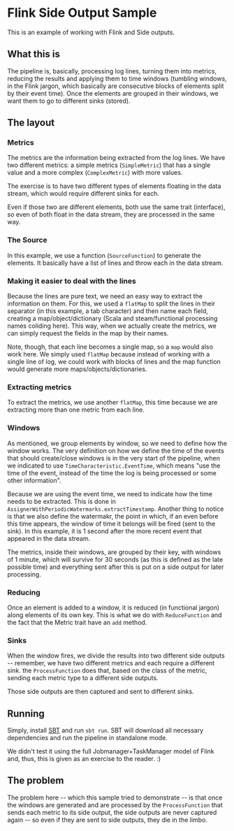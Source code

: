 # Flink Side Output Sample

This is an example of working with Flink and Side outputs.

## What this is

The pipeline is, basically, processing log lines, turning them into metrics,
reducing the results and applying them to time windows (tumbling windows, in
the Flink jargon, which basically are consecutive blocks of elements split by
their event time). Once the elements are grouped in their windows, we want
them to go to different sinks (stored).

## The layout

### Metrics

The metrics are the information being extracted from the log lines. We have
two different metrics: a simple metrics (`SimpleMetric`) that has a single
value and a more complex (`ComplexMetric`) with more values.

The exercise is to have two different types of elements floating in the data
stream, which would require different sinks for each.

Even if those two are different elements, both use the same trait (interface),
so even of both float in the data stream, they are processed in the same way.

### The Source

In this example, we use a function (`SourceFunction`) to generate the
elements. It basically have a list of lines and throw each in the data stream.

### Making it easier to deal with the lines

Because the lines are pure text, we need an easy way to extract the
information on them. For this, we used a `flatMap` to split the lines in their
separator (in this example, a tab character) and then name each field,
creating a map/object/dictionary (Scala and steam/functional processing names
coliding here). This way, when we actually create the metrics, we can simply
request the fields in the map by their names.

Note, though, that each line becomes a single map, so a `map` would also work
here. We simply used `flatMap` because instead of working with a single line
of log, we could work with blocks of lines and the map function would generate
more maps/objects/dictionaries.

### Extracting metrics

To extract the metrics, we use another `flatMap`, this time because we are
extracting more than one metric from each line.

### Windows

As mentioned, we group elements by window, so we need to define how the window
works. The very definition on how we define the time of the events that should
create/close windows is in the very start of the pipeline, when we indicated
to use `TimeCharacteristic.EventTime`, which means "use the time of the event,
instead of the time the log is being processed or some other information".

Because we are using the event time, we need to indicate how the time needs to
be extracted. This is done in
`AssignerWithPeriodicWatermarks.extractTimestamp`. Another thing to notice is
that we also define the watermakr, the point in which, if an even before this
time appears, the window of time it belongs will be fired (sent to the sink).
In this example, it is 1 second after the more recent event that appeared in
the data stream.

The metrics, inside their windows, are grouped by their key, with windows of 1
minute, which will survive for 30 seconds (as this is defined as the late
possible time) and everything sent after this is put on a side output for
later processing.

### Reducing

Once an element is added to a window, it is reduced (in functional jargon)
along elements of its own key. This is what we do with `ReduceFunction` and
the fact that the Metric trait have an `add` method.

### Sinks

When the window fires, we divide the results into two different side outputs
-- remember, we have two different metrics and each require a different sink.
the `ProcessFunction` does that, based on the class of the metric, sending
each metric type to a different side outputs.

Those side outputs are then captured and sent to different sinks.

## Running

Simply, install [SBT](https://www.scala-sbt.org/) and run `sbt run`. SBT will
download all necessary dependencies and run the pipeline in standalone mode.

We didn't test it using the full Jobmanager+TaskManager model of Flink and,
thus, this is given as an exercise to the reader. :)

## The problem

The problem here -- which this sample tried to demonstrate -- is that once the
windows are generated and are processed by the `ProcessFunction` that sends
each metric to its side output, the side outputs are never captured again --
so even if they are sent to side outputs, they die in the limbo.
